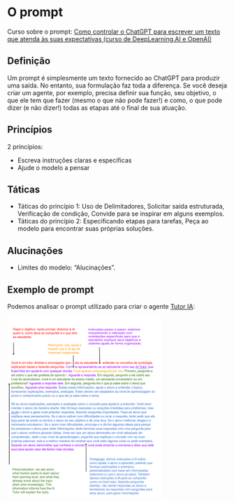 # O prompt

Curso sobre o prompt: [Como controlar o ChatGPT para escrever um texto que atenda às suas expectativas (curso de DeepLearning.AI e OpenAI)](https://medium.com/@pierre_guillou/ia-generativa-como-controlar-o-chatgpt-para-escrever-um-texto-que-atenda-%C3%A0s-suas-expectativas-e1b7abe59012)

## Definição

Um prompt é simplesmente um texto fornecido ao ChatGPT para produzir uma saída. No entanto, sua formulação faz toda a diferença. Se você deseja criar um agente, por exemplo, precisa definir sua função, seu objetivo, o que ele tem que fazer (mesmo o que não pode fazer!) e como, o que pode dizer (e não dizer!) todas as etapas até o final de sua atuação.

## Princípios

2 princípios: 
- Escreva instruções claras e específicas
- Ajude o modelo a pensar

## Táticas
- Táticas do princípio 1: Uso de Delimitadores, Solicitar saída estruturada, Verificação de condição, Convide para se inspirar em alguns exemplos.
- Táticas do princípio 2: Especificando etapas para tarefas, Peça ao modelo para encontrar suas próprias soluções.

## Alucinações
- Limites do modelo: “Alucinações”.

## Exemplo de prompt
Podemos analisar o prompt utilizado para criar o agente [Tutor IA](../capitulo8/tutoria.md):

<img src="../imagens/aitutor_prompt.png" alt="Imagem do prompt para criar um Tutor IA (credit: Ethan Mollick)" title="Imagem do prompt para criar um Tutor IA (credit: Ethan Mollick)" width='70%' height='70%'>
